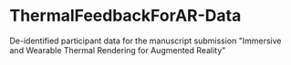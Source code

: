 # ThermalFeedbackForAR-Data
De-identified participant data for the manuscript submission "Immersive and Wearable Thermal Rendering for Augmented Reality"
